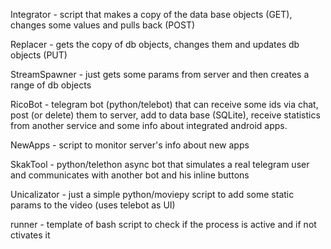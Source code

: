 Integrator - script that makes a copy of the data base objects (GET), changes some values and pulls back (POST)

Replacer - gets the copy of db objects, changes them and updates db objects (PUT)

StreamSpawner - just gets some params from server and then creates a range of db objects

RicoBot - telegram bot (python/telebot) that can receive some ids via chat, post (or delete) them to server, add to data base (SQLite), 
receive statistics from another service and some info about integrated android apps.

NewApps - script to monitor server's info about new apps

SkakTool - python/telethon async bot that simulates a real telegram user and communicates with another bot and his inline buttons 

Unicalizator - just a simple python/moviepy script to add some static params to the video (uses telebot as UI)

runner - template of bash script to check if the process is active and if not ctivates it
